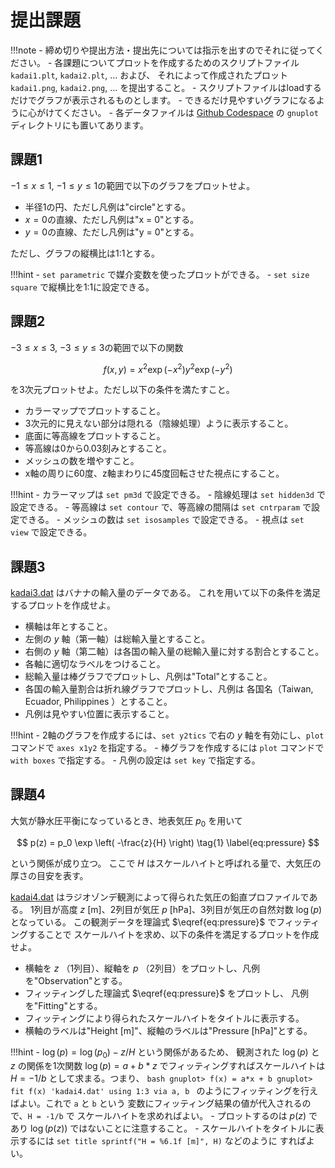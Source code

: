 # 提出課題

!!!note
    - 締め切りや提出方法・提出先については指示を出すのでそれに従ってください。
    - 各課題についてプロットを作成するためのスクリプトファイル
    `kadai1.plt`, `kadai2.plt`, ... および、
    それによって作成されたプロット
    `kadai1.png`, `kadai2.png`, ... を提出すること。
    - スクリプトファイルはloadするだけでグラフが表示されるものとします。
    - できるだけ見やすいグラフになるように心がけてください。
    - 各データファイルは
    [Github Codespace](https://github.com/chibutsu-utokyo/debian)
    の `gnuplot` ディレクトリにも置いてあります。

## 課題1
$-1 \leq x \leq 1$, $-1 \leq y \leq 1$の範囲で以下のグラフをプロットせよ。

- 半径1の円、ただし凡例は"circle"とする。
- $x=0$の直線、ただし凡例は"x = 0"とする。
- $y=0$の直線、ただし凡例は"y = 0"とする。

ただし、グラフの縦横比は1:1とする。

!!!hint
    - `set parametric` で媒介変数を使ったプロットができる。
    - `set size square` で縦横比を1:1に設定できる。

## 課題2
$-3 \leq x \leq 3$, $-3 \leq y \leq 3$の範囲で以下の関数

$$
f(x,y) = x^2 \exp \left(-x^2\right) y^2 \exp \left(-y^2\right)
$$

を3次元プロットせよ。ただし以下の条件を満たすこと。

- カラーマップでプロットすること。
- 3次元的に見えない部分は隠れる（陰線処理）ように表示すること。
- 底面に等高線をプロットすること。
- 等高線は0から0.03刻みとすること。
- メッシュの数を増やすこと。
- x軸の周りに60度、z軸まわりに45度回転させた視点にすること。

!!!hint
    - カラーマップは `set pm3d` で設定できる。
    - 陰線処理は `set hidden3d` で設定できる。
    - 等高線は `set contour` で、等高線の間隔は `set cntrparam` で設定できる。
    - メッシュの数は `set isosamples` で設定できる。
    - 視点は `set view` で設定できる。


## 課題3
[kadai3.dat](https://github.com/chibutsu-utokyo/debian/blob/main/gnuplot/kadai3.dat)
はバナナの輸入量のデータである。
これを用いて以下の条件を満足するプロットを作成せよ。

- 横軸は年とすること。
- 左側の $y$ 軸（第一軸）は総輸入量とすること。
- 右側の $y$ 軸（第二軸）は各国の輸入量の総輸入量に対する割合とすること。
- 各軸に適切なラベルをつけること。
- 総輸入量は棒グラフでプロットし、凡例は"Total"とすること。
- 各国の輸入量割合は折れ線グラフでプロットし、凡例は
各国名（Taiwan, Ecuador, Philippines ）とすること。
- 凡例は見やすい位置に表示すること。

!!!hint
    - 2軸のグラフを作成するには、`set y2tics` で右の $y$ 軸を有効にし、`plot` コマンドで `axes x1y2` を指定する。
    - 棒グラフを作成するには `plot` コマンドで `with boxes` で指定する。
    - 凡例の設定は `set key` で指定する。


## 課題4
大気が静水圧平衡になっているとき、地表気圧 $p_0$ を用いて

$$
p(z) = p_0 \exp \left( -\frac{z}{H} \right) \tag{1} \label{eq:pressure}
$$

という関係が成り立つ。
ここで $H$ はスケールハイトと呼ばれる量で、大気圧の厚さの目安を表す。

[kadai4.dat](https://github.com/chibutsu-utokyo/debian/blob/main/gnuplot/kadai4.dat)
はラジオゾンデ観測によって得られた気圧の鉛直プロファイルである。
1列目が高度 $z$ [m]、2列目が気圧 $p$ [hPa]、3列目が気圧の自然対数 $\log (p)$となっている。
この観測データを理論式 $\eqref{eq:pressure}$ でフィッティングすることで
スケールハイトを求め、以下の条件を満足するプロットを作成せよ。

- 横軸を $z$ （1列目）、縦軸を $p$ （2列目）をプロットし、凡例を"Observation"とする。
- フィッティングした理論式 $\eqref{eq:pressure}$ をプロットし、
凡例を"Fitting"とする。
- フィッティングにより得られたスケールハイトをタイトルに表示する。
- 横軸のラベルは"Height [m]"、縦軸のラベルは"Pressure [hPa]"とする。

!!!hint
    - $\log (p) = \log (p_0) - z / H$ という関係があるため、
    観測された $\log (p)$ と $z$ の関係を1次関数
    $\log(p) = a + b * z$ でフィッティングすればスケールハイトは
    $H = -1/b$ として求まる。つまり、
    ```bash
    gnuplot> f(x) = a*x + b
    gnuplot> fit f(x) 'kadai4.dat' using 1:3 via a, b
    ```
    のようにフィッティングを行えばよい。これで `a` と `b` という
    変数にフィッティング結果の値が代入されるので、`H = -1/b` で
    スケールハイトを求めればよい。
    - プロットするのは $p(z)$ であり $\log(p(z))$ ではないことに注意すること。
    - スケールハイトをタイトルに表示するには
    `set title sprintf("H = %6.1f [m]", H)` などのように
    すればよい。
